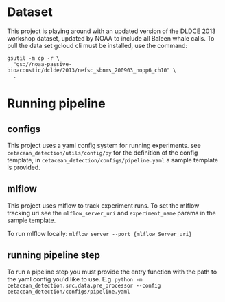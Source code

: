 # Dataset

This project is playing around with an updated version of the DLDCE 2013 workshop dataset, updated by NOAA to include all Baleen whale calls. To pull  the data set gcloud cli must be installed, use the command: 

```
gsutil -m cp -r \
  "gs://noaa-passive-bioacoustic/dclde/2013/nefsc_sbnms_200903_nopp6_ch10" \
  .
```

# Running pipeline

## configs 

This project uses a yaml config system for running experiments. see ```cetacean_detection/utils/config/py``` for the definition of the config template, in ```cetacean_detection/configs/pipeline.yaml``` a sample template is provided. 

## mlflow

This project uses mlflow to track experiment runs. To set the mlflow tracking uri see the ```mlflow_server_uri``` and ```experiment_name``` params in the sample template. 

To run mlflow locally:  ```mlflow server --port {mlflow_Server_uri}```

## running pipeline step

To run a pipeline step you must provide the entry function with the path to the yaml config you'd like to use. E.g. ```python -m cetacean_detection.src.data.pre_processor --config cetacean_detection/configs/pipeline.yaml```